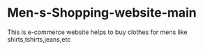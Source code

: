 # Men-s-Shopping-website-main
 This is e-commerce website helps to buy clothes for mens like shirts,tshirts,jeans,etc
